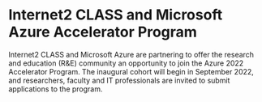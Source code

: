 # Internet2 CLASS and Microsoft Azure Accelerator Program

Internet2 CLASS and Microsoft Azure are partnering to offer the research and education (R&E) community an opportunity to join the Azure 2022 Accelerator Program. The inaugural cohort will begin in September 2022, and researchers, faculty and IT professionals are invited to submit applications to the program.
